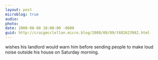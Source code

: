 ```yaml
---
layout: post
microblog: true
audio: 
photo: 
date: 2008-08-08 18:00:00 -0600
guid: http://craigmcclellan.micro.blog/2008/08/09/t882623982.html
---
```

wishes his landlord would warn him before sending people to make loud noise outside his house on Saturday morning.
